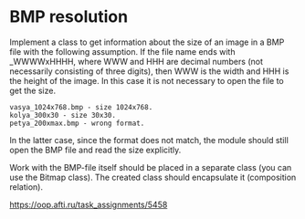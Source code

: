 <h1>BMP resolution</h1>

Implement a class to get information about the size of an image in a BMP file with the following assumption. If the file name ends with _WWWWxHHHH, where WWW and HHH are decimal numbers (not necessarily consisting of three digits), then WWW is the width and HHH is the height of the image. In this case it is not necessary to open the file to get the size.

    vasya_1024x768.bmp - size 1024x768.
    kolya_300x30 - size 30x30.
    petya_200xmax.bmp - wrong format.

In the latter case, since the format does not match, the module should still open the BMP file and read the size explicitly.

Work with the BMP-file itself should be placed in a separate class (you can use the Bitmap class). The created class should encapsulate it (composition relation). 

https://oop.afti.ru/task_assignments/5458
